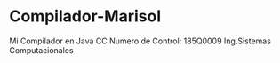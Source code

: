 # Compilador-Marisol
Mi Compilador en Java CC
Numero de Control: 185Q0009 Ing.Sistemas Computacionales
